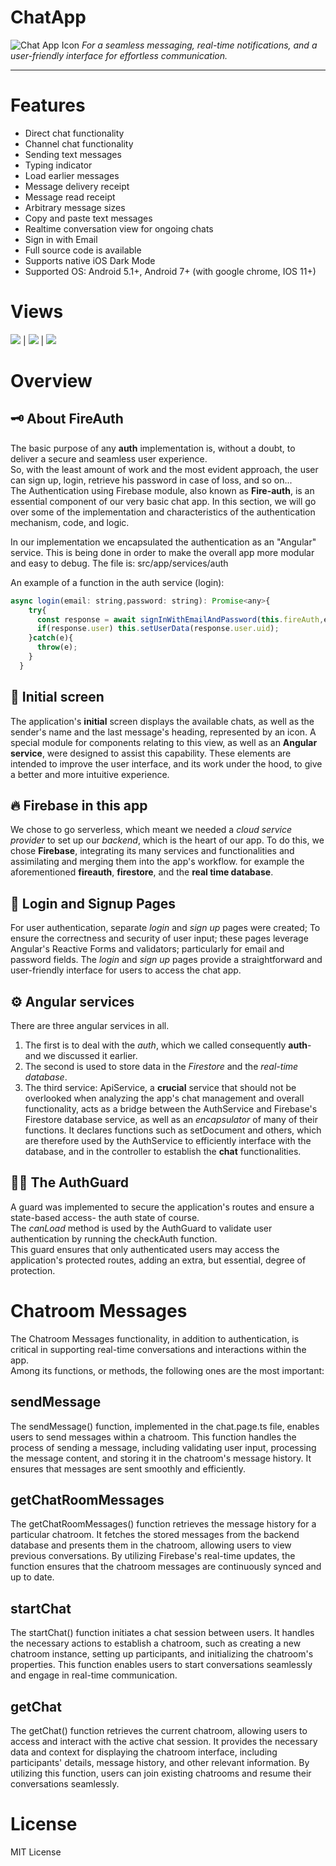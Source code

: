 # ChatApp

![Chat App Icon](AppIcons/appstore.png)
  *For a seamless messaging, real-time notifications, and a user-friendly interface for effortless communication.*

---
# Features
* Direct chat functionality
* Channel chat functionality
* Sending text messages
* Typing indicator
* Load earlier messages
* Message delivery receipt
* Message read receipt
* Arbitrary message sizes
* Copy and paste text messages
* Realtime conversation view for ongoing chats
* Sign in with Email
* Full source code is available
* Supports native iOS Dark Mode
* Supported OS: Android 5.1+, Android 7+ (with google chrome, IOS 11+)

# Views

![](screenshots/login.png) | ![](screenshots/sign_up.png) | ![](screenshots/list_of_conversations.png)



# Overview
## 🗝️ About FireAuth
The basic purpose of any **auth** implementation is, without a doubt, to deliver a secure and seamless user experience.  
So, with the least amount of work and the most evident approach, the user can sign up, login, retrieve his password in case of loss, and so on...  
The Authentication using Firebase module, also known as **Fire-auth**, is an essential component of our very basic chat app. In this section, we will go over some of the implementation and characteristics of the authentication mechanism, code, and logic.

In our implementation we encapsulated the authentication as an "Angular" service. This is being done in order to make the overall app more modular and easy to debug. The file is: src/app/services/auth

An example of a function in the auth service (login):
```js
async login(email: string,password: string): Promise<any>{
    try{
      const response = await signInWithEmailAndPassword(this.fireAuth,email, password);
      if(response.user) this.setUserData(response.user.uid);
    }catch(e){
      throw(e);
    }
  }
```

## 📱 Initial screen

The application's **initial** screen displays the available chats, as well as the sender's name and the last message's heading, represented by an icon. A special module for components relating to this view, as well as an **Angular service**, were designed to assist this capability. These elements are intended to improve the user interface, and its work under the hood, to give a better and more intuitive experience.

## 🔥 Firebase in this app

We chose to go serverless, which meant we needed a *cloud service provider* to set up our *backend*, which is the heart of our app. To do this, we chose **Firebase**, integrating its many services and functionalities and assimilating and merging them into the app's workflow. for example the aforementioned **fireauth**, **firestore**, and the **real time database**.

## 🚥 Login and Signup Pages

For user authentication, separate *login* and *sign up* pages were created; To ensure the correctness and security of user input; these pages leverage Angular's Reactive Forms and validators; particularly for email and password fields. The *login* and *sign up* pages provide a straightforward and user-friendly interface for users to access the chat app.

## ⚙️ Angular services

There are three angular services in all.
  1. The first is to deal with the *auth*, which we called consequently **auth**- and we discussed it earlier.
  2. The second is used to store data in the *Firestore* and the *real-time database*.
  3. The third service: ApiService, a **crucial** service that should not be overlooked when analyzing the app's chat management and overall functionality, acts as a bridge between the AuthService and Firebase's Firestore database service, as well as an *encapsulator* of many of their functions. It declares functions such as setDocument and others, which are therefore used by the AuthService to efficiently interface with the database, and in the controller to establish the **chat** functionalities.

## 💂‍♂️ The AuthGuard

A guard was implemented to secure the application's routes and ensure a state-based access- the auth state of course.  
The *canLoad* method is used by the AuthGuard to validate user authentication by running the checkAuth function.  
This guard ensures that only authenticated users may access the application's protected routes, adding an extra, but essential, degree of protection.

# Chatroom Messages

The Chatroom Messages functionality, in addition to authentication, is critical in supporting real-time conversations and interactions within the app.  
Among its functions, or methods, the following ones are the most important:

## sendMessage
The sendMessage() function, implemented in the chat.page.ts file, enables users to send messages within a chatroom. This function handles the process of sending a message, including validating user input, processing the message content, and storing it in the chatroom's message history. It ensures that messages are sent smoothly and efficiently.

## getChatRoomMessages
The getChatRoomMessages() function retrieves the message history for a particular chatroom. It fetches the stored messages from the backend database and presents them in the chatroom, allowing users to view previous conversations. By utilizing Firebase's real-time updates, the function ensures that the chatroom messages are continuously synced and up to date.

## startChat
The startChat() function initiates a chat session between users. It handles the necessary actions to establish a chatroom, such as creating a new chatroom instance, setting up participants, and initializing the chatroom's properties. This function enables users to start conversations seamlessly and engage in real-time communication.

## getChat
The getChat() function retrieves the current chatroom, allowing users to access and interact with the active chat session. It provides the necessary data and context for displaying the chatroom interface, including participants' details, message history, and other relevant information. By utilizing this function, users can join existing chatrooms and resume their conversations seamlessly.



# License

MIT License
